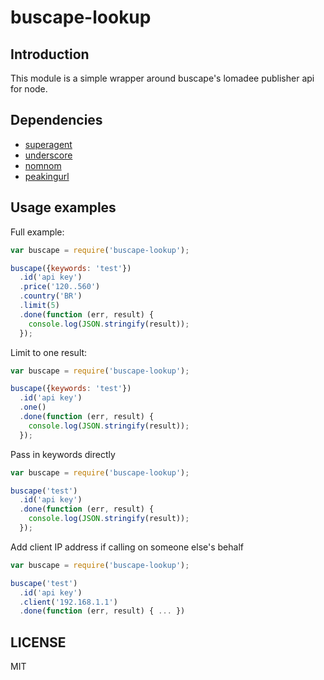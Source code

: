 # buscape-lookup

## Introduction

This module is a simple wrapper around buscape's lomadee publisher api for node.

## Dependencies

* [superagent](http://github.com/visionmedia/superagent)
* [underscore](http://github.com/jashkenas/underscore)
* [nomnom](http://github.com/harthur/nomnom)
* [peakingurl](http://github.com/pid/speakingurl)

## Usage examples

Full example:

```javascript
var buscape = require('buscape-lookup');

buscape({keywords: 'test'})
  .id('api key')
  .price('120..560')
  .country('BR')
  .limit(5)
  .done(function (err, result) {
    console.log(JSON.stringify(result));
  });
```

Limit to one result:

```javascript
var buscape = require('buscape-lookup');

buscape({keywords: 'test'})
  .id('api key')
  .one()
  .done(function (err, result) {
    console.log(JSON.stringify(result));
  });
```

Pass in keywords directly

```javascript
var buscape = require('buscape-lookup');

buscape('test')
  .id('api key')
  .done(function (err, result) {
    console.log(JSON.stringify(result));
  });
```

Add client IP address if calling on someone else's behalf

```javascript
var buscape = require('buscape-lookup');

buscape('test')
  .id('api key')
  .client('192.168.1.1')
  .done(function (err, result) { ... })
```

## LICENSE

MIT
